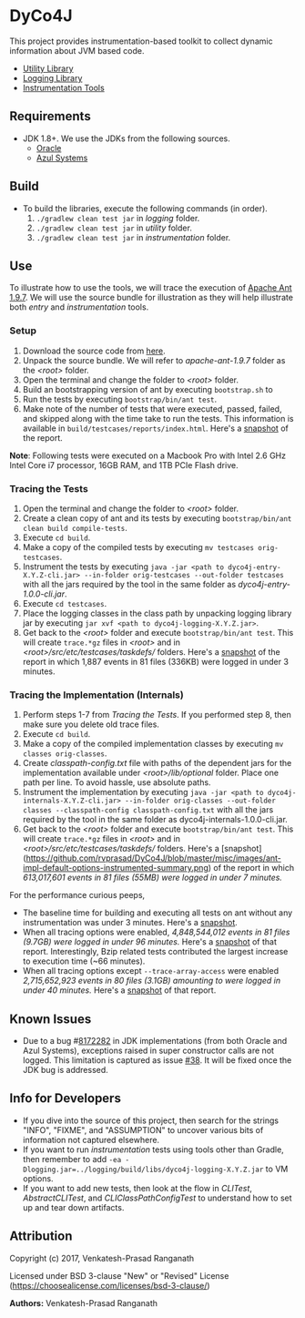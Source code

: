 # DyCo4J

This project provides instrumentation-based toolkit to collect dynamic information
about JVM based code.
 - [Utility Library](https://github.com/rvprasad/DyCo4J/tree/master/utility)
 - [Logging Library](https://github.com/rvprasad/DyCo4J/tree/master/logging)
 - [Instrumentation Tools](https://github.com/rvprasad/DyCo4J/tree/master/instrumentation)


## Requirements
- JDK 1.8+. We use the JDKs from the following sources.
  - [Oracle](http://www.oracle.com/technetwork/java/javase/%20downloads/index.html)
  - [Azul Systems](https://www.azul.com/products/zulu/)


## Build
- To build the libraries, execute the following commands (in order).
    1. `./gradlew clean test jar` in _logging_ folder.
    2. `./gradlew clean test jar` in _utility_ folder.
    3. `./gradlew clean test jar` in _instrumentation_ folder.


## Use

To illustrate how to use the tools, we will trace the execution of
[Apache Ant 1.9.7](http://ant.apache.org/).  We will use the source bundle for
illustration as they will help illustrate both _entry_ and _instrumentation_
tools.

### Setup
1. Download the source code from [here](http://ant.apache.org/srcdownload.cgi).
2. Unpack the source bundle.  We will refer to _apache-ant-1.9.7_ folder as the
   _\<root>_ folder.
3. Open the terminal and change the folder to _\<root>_ folder.
4. Build an bootstrapping version of ant by executing `bootstrap.sh` to
5. Run the tests by executing `bootstrap/bin/ant test`.
6. Make note of the number of tests that were executed, passed, failed, and
   skipped along with the time take to run the tests.  This information is
   available in `build/testcases/reports/index.html`.  Here's a [snapshot](https://github.com/rvprasad/DyCo4J/blob/master/misc/images/ant-vanilla-summary.png)
   of the report.

**Note**: Following tests were executed on a Macbook Pro with Intel 2.6 GHz Intel Core i7 processor, 16GB RAM, and 1TB PCIe Flash drive.

### Tracing the Tests
1. Open the terminal and change the folder to _\<root>_ folder.
2. Create a clean copy of ant and its tests by executing
   `bootstrap/bin/ant clean build compile-tests`.
3. Execute `cd build`.
4. Make a copy of the compiled tests by executing `mv testcases orig-testcases`.
5. Instrument the tests by executing `java -jar
   <path to dyco4j-entry-X.Y.Z-cli.jar> --in-folder orig-testcases --out-folder
   testcases` with all the jars required by the tool in the same folder as
   _dyco4j-entry-1.0.0-cli.jar_.
6. Execute `cd testcases`.
7. Place the logging classes in the class path by unpacking logging library jar
   by executing `jar xvf <path to dyco4j-logging-X.Y.Z.jar>`.
8. Get back to the _\<root>_ folder and execute `bootstrap/bin/ant test`.  This
   will create `trace.*gz` files in _\<root>_ and in
   _\<root>/src/etc/testcases/taskdefs/_ folders.  Here's a [snapshot](https://github.com/rvprasad/DyCo4J/blob/master/misc/images/ant-entry-instrumented-summary.png)
   of the report in which 1,887 events in 81 files (336KB) were logged in under
   3 minutes.

### Tracing the Implementation (Internals)
1. Perform steps 1-7 from _Tracing the Tests_.  If you performed step 8, then
   make sure you delete old trace files.
2. Execute `cd build`.
3. Make a copy of the compiled implementation classes by executing `mv classes
   orig-classes`.
4. Create _classpath-config.txt_ file with paths of the dependent jars for the
   implementation available under _\<root>/lib/optional_ folder.  Place one
   path per line.  To avoid hassle, use absolute paths.
5. Instrument the implementation by executing `java -jar
   <path to dyco4j-internals-X.Y.Z-cli.jar> --in-folder orig-classes
   --out-folder classes --classpath-config classpath-config.txt`
   with all the jars required by the tool in the same folder as
   dyco4j-internals-1.0.0-cli.jar.
6. Get back to the _\<root>_ folder and execute `bootstrap/bin/ant test`.  This
   will create `trace.*gz` files in _\<root>_ and in
   _\<root>/src/etc/testcases/taskdefs/_ folders.  Here's a [snapshot]
   (https://github.com/rvprasad/DyCo4J/blob/master/misc/images/ant-impl-default-options-instrumented-summary.png)
   of the report in which _613,017,601 events in 81 files (55MB)
   were logged in under 7 minutes._

For the performance curious peeps,
 - The baseline time for building and executing all tests on ant without any
   instrumentation was under 3 minutes. Here's a [snapshot](https://github.com/rvprasad/DyCo4J/blob/master/misc/images/ant-vanilla-summary.png).
 - When all tracing options were enabled, _4,848,544,012 events in 81 files
   (9.7GB) were logged in under 96 minutes._ Here's a [snapshot](https://github.com/rvprasad/DyCo4J/blob/master/misc/images/ant-impl-all-options-instrumented-summary.png)
   of that report.  Interestingly, Bzip related tests contributed the largest
   increase to execution time (~66 minutes).
 - When all tracing options except `--trace-array-access` were enabled
   _2,715,652,923 events in 80 files (3.1GB) amounting to  were logged in
   under 40 minutes._ Here's a [snapshot](https://github.com/rvprasad/DyCo4J/blob/master/misc/images/ant-impl-all-but-no-array-access-option-instrumented-summary.png)
   of that report.


## Known Issues
 - Due to a bug #[8172282](http://bugs.java.com/bugdatabase/view_bug.do?bug_id=JDK-8172282)
   in JDK implementations (from both Oracle and Azul Systems), exceptions
   raised in super constructor calls are not logged.  This limitation is
   captured as issue [#38](https://github.com/rvprasad/DyCo4J/issues/38). It
   will be fixed once the JDK bug is addressed.


## Info for Developers
 - If you dive into the source of this project, then search for the strings
   "INFO", "FIXME", and "ASSUMPTION" to uncover various bits of information not
   captured elsewhere.
 - If you want to run _instrumentation_ tests using tools other than Gradle,
   then remember to add `-ea
   -Dlogging.jar=../logging/build/libs/dyco4j-logging-X.Y.Z.jar` to VM
   options.
 - If you want to add new tests, then look at the flow in _CLITest_,
   _AbstractCLITest_, and _CLIClassPathConfigTest_ to understand how to set up
   and tear down artifacts.


## Attribution

Copyright (c) 2017, Venkatesh-Prasad Ranganath

Licensed under BSD 3-clause "New" or "Revised" License (https://choosealicense.com/licenses/bsd-3-clause/)

**Authors:** Venkatesh-Prasad Ranganath

